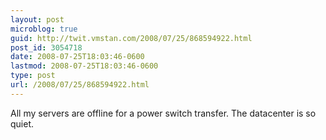 ```yaml
---
layout: post
microblog: true
guid: http://twit.vmstan.com/2008/07/25/868594922.html
post_id: 3054718
date: 2008-07-25T18:03:46-0600
lastmod: 2008-07-25T18:03:46-0600
type: post
url: /2008/07/25/868594922.html
---
```

All my servers are offline for a power switch transfer. The datacenter is so quiet.
